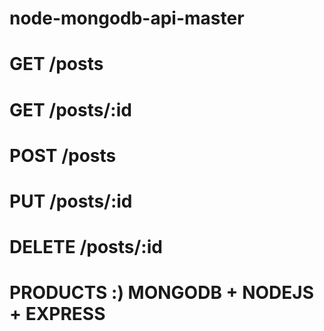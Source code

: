 # node-mongodb-api-master
# GET    /posts
# GET    /posts/:id
# POST   /posts
# PUT    /posts/:id
# DELETE /posts/:id
# PRODUCTS :) MONGODB + NODEJS + EXPRESS 
